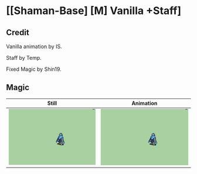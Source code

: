 # [\[Shaman-Base\] \[M\] Vanilla +Staff]

## Credit

Vanilla animation by IS. 

Staff by Temp. 

Fixed Magic by Shin19.
	
## Magic

| Still | Animation |
| :---: | :-------: |
| ![Magic still](./Magic_000.png) | ![Magic animation](./Magic.gif) |
